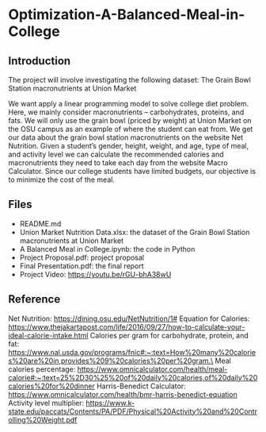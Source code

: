 # Optimization-A-Balanced-Meal-in-College

## Introduction
The project will involve investigating the following dataset:
The Grain Bowl Station macronutrients at Union Market

We want apply a linear programming model to solve college diet problem. Here, we mainly consider macronutrients – carbohydrates, proteins, and fats. We will only use the grain bowl (priced by weight) at Union Market on the OSU campus as an example of where the student can eat from. We get our data about the grain bowl station macronutrients on the website Net Nutrition. Given a student’s gender, height, weight, and age, type of meal, and activity level we can calculate the recommended calories and macronutrients they need to take each day from the website Macro Calculator. Since our college students have limited budgets, our objective is to minimize the cost of the meal.

## Files
- README.md
- Union Market Nutrition Data.xlsx: the dataset of the Grain Bowl Station macronutrients at Union Market
- A Balanced Meal in College.ipynb: the code in Python
- Project Proposal.pdf: project proposal
- Final Presentation.pdf: the final report 
- Project Video: https://youtu.be/rGU-bhA38wU

## Reference
Net Nutrition: https://dining.osu.edu/NetNutrition/1#
Equation for Calories: https://www.thejakartapost.com/life/2016/09/27/how-to-calculate-your-ideal-calorie-intake.html
Calories per gram for carbohydrate, protein, and fat: https://www.nal.usda.gov/programs/fnic#:~:text=How%20many%20calories%20are%20in,provides%209%20calories%20per%20gram.\
Meal calories percentage: https://www.omnicalculator.com/health/meal-calorie#:~:text=25%2D30%25%20of%20daily%20calories,of%20daily%20calories%20for%20dinner
Harris-Benedict Calculator: https://www.omnicalculator.com/health/bmr-harris-benedict-equation
Activity level multiplier: https://www.k-state.edu/paccats/Contents/PA/PDF/Physical%20Activity%20and%20Controlling%20Weight.pdf
